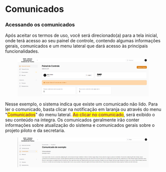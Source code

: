 # Comunicados

### Acessando os comunicados

Após aceitar os termos de uso, você será direcionado(a) para a tela inicial, onde terá acesso ao seu painel de controle, contendo algumas informações gerais, comunicados e um menu lateral que dará acesso às principais funcionalidades.

<figure><img src="../.gitbook/assets/image (6).png" alt=""><figcaption></figcaption></figure>

Nesse exemplo, o sistema indica que existe um comunicado não lido. Para ler o comunicado, basta clicar na notificação em laranja ou através do menu "<mark style="color:purple;">Comunicados</mark>" do menu lateral. <mark style="color:purple;">Ao clicar no comunicado</mark>, será exibido o seu conteúdo na íntegra. Os comunicados geralmente irão conter informações sobre atualização do sistema e comunicados gerais sobre o projeto piloto e da secretaria.

<figure><img src="../.gitbook/assets/image.png" alt=""><figcaption></figcaption></figure>
